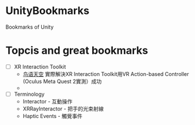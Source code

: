 # UnityBookmarks
Bookmarks of Unity

# Topcis and great bookmarks
- [ ] XR Interaction Toolkit
  * [鸟语天空](http://www.devacg.com/?post=1500) 實際解決XR Interaction Toolkit用VR Action-based Controller (Oculus Meta Quest 2實測）成功
  * 
- [ ] Terminology
  * Interactor - 互動操作 
  * XRRayInteractor - 把手的光束射線
  * Haptic Events - 觸覺事件

